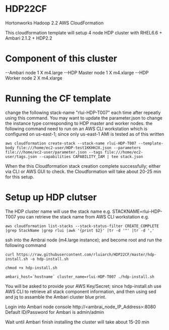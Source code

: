 # HDP22CF
Hortonworks Hadoop 2.2 AWS CloudFormation 

This cloudformation template will setup 4 node HDP cluster with  RHEL6.6 + Ambari 2.1.2 + HDP2.2

# Component of this cluster
--Ambari node        1 X m4.large
--HDP Master node    1 X m4.xlarge
--HDP Worker node    2 X m4.xlarge

# Running the CF template
change the following stack-name "rlui-HDP-T007" each time after repeatly using this command.
You may want to update the parameter.json to change the instance type corresponding to HDP master and worker nodes.
the following command need to run on an AWS CLI workstation which is configured on us-east-1; since only us-east-1 AMI is tested as of this written

``aws cloudformation create-stack --stack-name rlui-HDP-T007 --template-body file:///home/ec2-user/HDP-test1KKHHJX.json --parameters file:///home/ec2-user/parameter.json --tags file:///home/ec2-user/tags.json --capabilities CAPABILITY_IAM | tee stack.json``

When the this Cloudformation stack creation complete successfully; either via CLI or AWS GUI to check.
the Cloudformation will take about 20-25 min for this setup.

# Setup up HDP clutser
The HDP cluster name will use the stack name e.g. STACKNAME=rlui-HDP-T007
   you can retrieve the stack name from AWS CLI workstation e.g.
   
   ``aws cloudformation list-stacks --stack-status-filter CREATE_COMPLETE |grep StackName |grep rlui |awk '{print $2}' |tr -d '"' |tr -d ','``
    
 ssh into the Ambrai node (m4.large instance); and become root and run the following command
    
   ``curl https://raw.githubusercontent.com/rluiarch/HDP22CF/master/hdp-install.sh -o hdp-install.sh``
   
   ``chmod +x hdp-install.sh``
   
   ``ambari_host=`hostname` cluster_name=rlui-HDP-T007 ./hdp-install.sh``
   
   You will be asked to provide your AWS Key/Secret; since hdp-install.sh use AWS CLI to retrieve all stack component information, and then using sed and jq to assamble the Ambari cluster blue print.
   
Login into Ambari node console http://<ambrai_node_IP_Address>:8080  
Default ID/Password for Ambari is admin/admin

Wait until Ambari finish installing the cluster will take about 15-20 min


   

